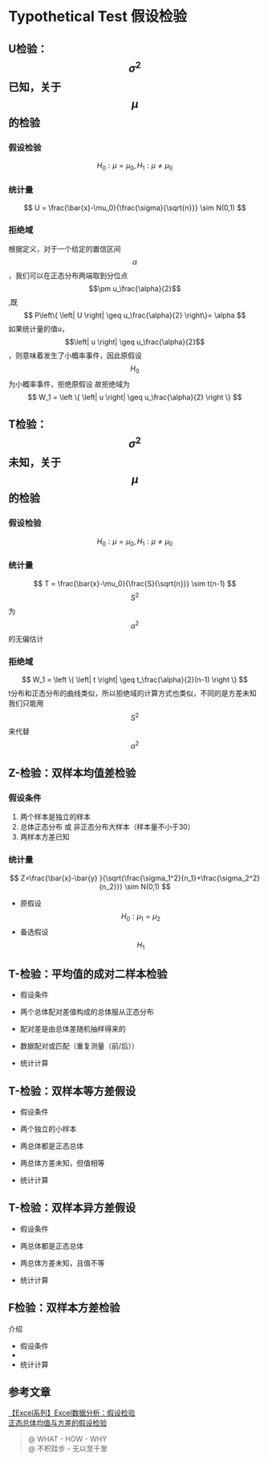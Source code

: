 # Typothetical Test 假设检验

## U检验：$$\sigma^2$$已知，关于$$\mu$$的检验
### 假设检验
$$
    H_0: \mu = \mu_0, H_1: \mu \neq \mu_0
$$
### 统计量
$$
    U = \frac{\bar{x}-\mu_0}{\frac{\sigma}{\sqrt{n}}} \sim N(0,1)
$$
### 拒绝域
根据定义，对于一个给定的置信区间$$\alpha$$，我们可以在正态分布两端取到分位点$$\pm u_\frac{\alpha}{2}$$,既
$$
    P\left\{ \left| U \right| \geq u_\frac{\alpha}{2} \right\}= \alpha 
$$
如果统计量的值u，$$\left| u \right| \geq u_\frac{\alpha}{2}$$，则意味着发生了小概率事件，因此原假设$$H_0$$为小概率事件，拒绝原假设
故拒绝域为
$$
    W_1 = \left \{  \left| u \right| \geq u_\frac{\alpha}{2} \right \}
$$

## T检验：$$\sigma^2$$未知，关于$$\mu$$的检验
### 假设检验
$$
    H_0: \mu = \mu_0, H_1: \mu \neq \mu_0
$$
### 统计量
$$
    T = \frac{\bar{x}-\mu_0}{\frac{S}{\sqrt{n}}} \sim t(n-1)
$$
$$S^2$$为$$\alpha^2$$的无偏估计
### 拒绝域
$$
    W_1 = \left \{  \left| t \right| \geq t_\frac{\alpha}{2}(n-1) \right \}
$$
t分布和正态分布的曲线类似，所以拒绝域的计算方式也类似，不同的是方差未知我们只能用$$S^2$$来代替$$\alpha^2$$






## Z-检验：双样本均值差检验

### 假设条件
1. 两个样本是独立的样本
2. 总体正态分布 或 非正态分布大样本（样本量不小于30）
3. 两样本方差已知

### 统计量
$$
    Z=\frac{\bar{x}-\bar{y} }{\sqrt{\frac{\sigma_1^2}{n_1}+\frac{\sigma_2^2}{n_2}}} \sim N(0,1)
$$

* 原假设 $$H_0 : \mu_1 = \mu_2$$
* 备选假设 $$H_1$$

## T-检验：平均值的成对二样本检验

* 假设条件
* 两个总体配对差值构成的总体服从正态分布
* 配对差是由总体差随机抽样得来的
* 数据配对或匹配（重复测量（前/后））

* 统计计算

## T-检验：双样本等方差假设

* 假设条件
* 两个独立的小样本
* 两总体都是正态总体
* 两总体方差未知，但值相等

* 统计计算

## T-检验：双样本异方差假设

* 假设条件
* 两总体都是正态总体
* 两总体方差未知，且值不等

* 统计计算

## F检验：双样本方差检验

介绍

* 假设条件
* 
* 统计计算

## 参考文章

[【Excel系列】Excel数据分析：假设检验](https://www.jianshu.com/p/1c60c9c3fe33)  
[正态总体均值与方差的假设检验](https://wenku.baidu.com/view/6080ea93970590c69ec3d5bbfd0a79563c1ed48a.html)

> @ WHAT - HOW - WHY  
> @ 不积跬步 - 无以至千里



